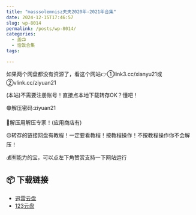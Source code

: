 ```yaml
---
title: "masssolemnisz夫夫2020年-2021年合集"
date: 2024-12-15T17:46:57
slug: wp-8014
permalink: /posts/wp-8014/
categories:
  - 盖📺
  - 恰饭合集
tags:

---
```


如果两个网盘都没有资源了，看这个网站👉①link3.cc/xianyu21或②vlink.cc/ziyuan21

(本站)不需要注册账号！直接点本地下载转存OK？懂吧！

🟢解压密码:ziyuan21

🔵解压用解压专家！(应用商店有)

🟡转存的链接网盘有教程！一定要看教程！按教程操作！不按教程操作你不会解压！

💰🈶能力的宝，可以点左下角赞赏支持一下网站运行

## 📦 下载链接
- [迅雷云盘](https://blziyuan21.com/pay-download/8014?key=250e362a92&down_id=0)
- [123云盘](https://blziyuan21.com/pay-download/8014?key=250e362a92&down_id=1)

